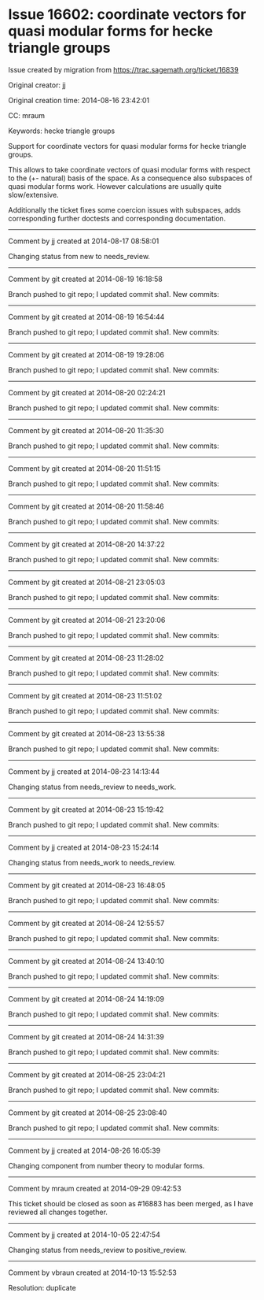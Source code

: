 # Issue 16602: coordinate vectors for quasi modular forms for hecke triangle groups

Issue created by migration from https://trac.sagemath.org/ticket/16839

Original creator: jj

Original creation time: 2014-08-16 23:42:01

CC:  mraum

Keywords: hecke triangle groups

Support for coordinate vectors for quasi modular forms for hecke triangle groups.

This allows to take coordinate vectors of quasi modular forms with respect to the
(+- natural) basis of the space. As a consequence also subspaces of quasi modular
forms work. However calculations are usually quite slow/extensive.

Additionally the ticket fixes some coercion issues with subspaces, adds corresponding
further doctests and corresponding documentation.


---

Comment by jj created at 2014-08-17 08:58:01

Changing status from new to needs_review.


---

Comment by git created at 2014-08-19 16:18:58

Branch pushed to git repo; I updated commit sha1. New commits:


---

Comment by git created at 2014-08-19 16:54:44

Branch pushed to git repo; I updated commit sha1. New commits:


---

Comment by git created at 2014-08-19 19:28:06

Branch pushed to git repo; I updated commit sha1. New commits:


---

Comment by git created at 2014-08-20 02:24:21

Branch pushed to git repo; I updated commit sha1. New commits:


---

Comment by git created at 2014-08-20 11:35:30

Branch pushed to git repo; I updated commit sha1. New commits:


---

Comment by git created at 2014-08-20 11:51:15

Branch pushed to git repo; I updated commit sha1. New commits:


---

Comment by git created at 2014-08-20 11:58:46

Branch pushed to git repo; I updated commit sha1. New commits:


---

Comment by git created at 2014-08-20 14:37:22

Branch pushed to git repo; I updated commit sha1. New commits:


---

Comment by git created at 2014-08-21 23:05:03

Branch pushed to git repo; I updated commit sha1. New commits:


---

Comment by git created at 2014-08-21 23:20:06

Branch pushed to git repo; I updated commit sha1. New commits:


---

Comment by git created at 2014-08-23 11:28:02

Branch pushed to git repo; I updated commit sha1. New commits:


---

Comment by git created at 2014-08-23 11:51:02

Branch pushed to git repo; I updated commit sha1. New commits:


---

Comment by git created at 2014-08-23 13:55:38

Branch pushed to git repo; I updated commit sha1. New commits:


---

Comment by jj created at 2014-08-23 14:13:44

Changing status from needs_review to needs_work.


---

Comment by git created at 2014-08-23 15:19:42

Branch pushed to git repo; I updated commit sha1. New commits:


---

Comment by jj created at 2014-08-23 15:24:14

Changing status from needs_work to needs_review.


---

Comment by git created at 2014-08-23 16:48:05

Branch pushed to git repo; I updated commit sha1. New commits:


---

Comment by git created at 2014-08-24 12:55:57

Branch pushed to git repo; I updated commit sha1. New commits:


---

Comment by git created at 2014-08-24 13:40:10

Branch pushed to git repo; I updated commit sha1. New commits:


---

Comment by git created at 2014-08-24 14:19:09

Branch pushed to git repo; I updated commit sha1. New commits:


---

Comment by git created at 2014-08-24 14:31:39

Branch pushed to git repo; I updated commit sha1. New commits:


---

Comment by git created at 2014-08-25 23:04:21

Branch pushed to git repo; I updated commit sha1. New commits:


---

Comment by git created at 2014-08-25 23:08:40

Branch pushed to git repo; I updated commit sha1. New commits:


---

Comment by jj created at 2014-08-26 16:05:39

Changing component from number theory to modular forms.


---

Comment by mraum created at 2014-09-29 09:42:53

This ticket should be closed as soon as #16883 has been merged, as I have reviewed all changes together.


---

Comment by jj created at 2014-10-05 22:47:54

Changing status from needs_review to positive_review.


---

Comment by vbraun created at 2014-10-13 15:52:53

Resolution: duplicate
